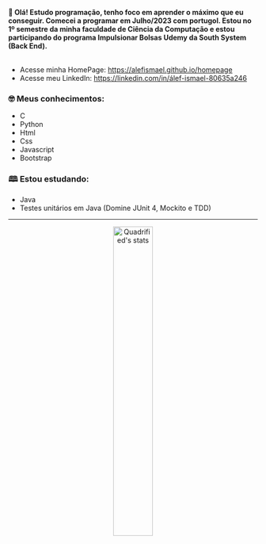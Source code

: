 **👋 Olá! Estudo programação, tenho foco em aprender o máximo que eu conseguir. Comecei a programar em Julho/2023 com portugol. Estou no 1º semestre da minha faculdade de Ciência da Computação e 
estou participando do programa Impulsionar Bolsas Udemy da South System (Back End).**
</br></br>
- Acesse minha HomePage: https://alefismael.github.io/homepage
- Acesse meu LinkedIn: https://linkedin.com/in/álef-ismael-80635a246

### 🤓 Meus conhecimentos:
- C
- Python
- Html
- Css
- Javascript
- Bootstrap

### 🕮 Estou estudando:

- Java
- Testes unitários em Java (Domine JUnit 4, Mockito e TDD)

<hr>

<div align="center">
  
<img src="https://github-readme-stats-anuraghazra1.vercel.app/api/top-langs/?username=aLefiSmael&layout=compact&theme=tokyonight" alt="Quadrified's stats"  width="40%"/>

</div>

</br> 

